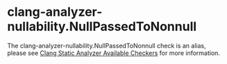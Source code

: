 clang-analyzer-nullability.NullPassedToNonnull
==============================================

The clang-analyzer-nullability.NullPassedToNonnull check is an alias,
please see [Clang Static Analyzer Available
Checkers](https://clang.llvm.org/docs/analyzer/checkers.html#nullability-nullpassedtononnull)
for more information.
